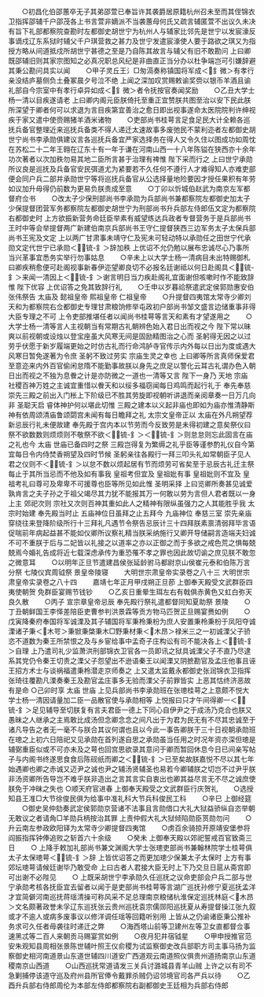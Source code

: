 <!-- { "loadSidebar": true } -->
　　○初昌化伯邵蕙卒无子其弟邵萱已奉旨许其袭爵居原籍杭州召未至而其侄锦衣卫指挥邵辅千户邵茂各上书言萱非嫡派不当袭蕙母何氏又疏言辅匿萱不出议久未决有旨下礼部都察院查勘时左都御史胡世宁为杭州人与辅家比邻先是世宁以发宸濠反事谪戍辽东系狱时辅父千户琪营救之甚力及世宁发遣宸濠使人要于路欲之琪又为指授方略从间道抵戍所胡世宁甚德之至是乃自陈其故言与辅父有旧不敢勘问  上曰卿既邵辅旧则其家宗图知之必真况职总风纪是非曲直正当分办以杜争端岂可引嫌辞避其秉公勘问具实以闻
　　○甲子灵丘王氵□匆滆奏称镇国将军成＜釒微＞有孝行亲没结庐墓侧负土叠冢晨夕号泣不绝  上闻之深加叹赏赐敕谕奖赍以银币羊酒且谕礼部自今宗室中有孝行卓异如成＜釒微＞者令抚按官奏闻奖励
　　○乙丑大学士杨一清以目疾遂请老  上曰卿内阁元臣朕倚托至重正宜赞朕共图至治以安下民此朕所深望于卿者何可以求退为言目疾第宜善治之愈日即出视事遂命太医院院判许绅视疾于家又遣中使赍赐猪羊酒米诸物
　　○吏部尚书桂萼言足食足民大计全赖各巡抚兵备官整理近来巡抚兵备类不得人递迁太速故事多废弛民不蒙利迩者左都御史胡世宁尚书李承勋俱建议言各巡抚兵备宜严家选择务在得人又令久住以图成功如周忱在苏松二十二年王翱在辽东十有一年于谦在河南山西一十八年陈镒在狭西亦十余年功次著者以次加秩勿易其地二臣所言甚于治理有禆惟  陛下采而行之  上曰世宁承勋所议良是巡抚及兵备官安民弭道尤为紧要若不久任何不遵行人才难得知人亦难吏部便会同户兵二部并承勋世宁等将巡抚兵备官从公选择量地险要因才授任果积有年劳如议加升毋得仍前数为更易负朕责成至意
　　○丁卯以忻城伯赵武为南京左军都督府佥书
　　○改太子少保刑部尚书李承勋为兵部尚书兼都察院左都御史加太子少保提督团营军务都察院左都御史胡世宁为刑部尚书升兵部左侍郎伍文定为都察院右都御史时  上方欲振新营务命廷臣举素有威望练达兵政者专督营务于是兵部尚书王时中等会举提督两广新建伯南京兵部尚书王守仁提督狭西三边军务太子太保兵部尚书王宪及文定  上以两广甘肃事未靖守仁及宪未可轻动特以承勋任之田世宁代承勋文定代世宁已承勋＜锍-釒＞辞加秩  上优诏不允仍勉以展布忠诚尽心乃事所当兴革事宜悉务实举行勿事姑息
　　○辛未上以大学士杨一清病目未出特赐御札曰卿疾稍愈便可赴阁视事新春伊迩望卿良切不必报名廷谢祗以何日赴阁具＜锍-釒＞来闻一清因上＜锍-釒＞谢言明日当力疾赴阁礼宜面谢但咳嗽时作不能致辞惟  陛下优容  上优诏答之免其致辞行礼
　　○壬申以岁暮祫祭遣武定侯郭勋惠安伯张伟祭告  太庙及  懿祖皇帝  熙祖皇帝  仁祖皇帝
　　○升提督四夷馆太常寺少卿刘天和为都察院右佥都御史专理甘肃粮饷修举屯政初户部尚书邹文盛言边储重事非得大臣专理之不可  上令吏部推堪任者以闻尚书桂萼等言天和素有才望遂用之
　　○大学士杨一清等言人主视朝当有常期古礼朝辨色始入君日出而视之今  陛下常以昧爽以前视朝或设烛以登宝座虽大风寒无间是固励精图治之心而  圣躬得无因之以过劳乎伏愿于新岁履端更始之时仿古礼而行命鸿胪寺官传示内外每以日出为度或遇大风寒日暂免遂著为令庶  圣躬不致过劳实  宗庙生灵之幸也  上曰卿等所言真师保爱君至意迩来内外百官偷闲怠隋不能勤事故朕以身先之庶足以警化云耳古礼谓办色入朝日出而视之不独为息餋之计是亦防微之一道也一清等又言  陛下一身乃  天地  宗庙  社稷百神万姓之主诚宜重惜以餋天和以绥多福窃闻每日鸡鸣而起行礼于  奉先奉慈  崇先三殿之前出入门枨上下阶级已不胜其劳旋即视朝听讲退而亲阅章奏一日万几向非  圣聪天启  睿体神护何以堪此切惟  三殿之建本以义起非庙也即如为庙亦惟清静斯神有依周颂清庙鲁颂閟宫未闻有每日瞻拜之礼  太宗文皇帝正以  太庙在外凡朔望荐新忌辰行礼未便故建  奉先殿于宫内本以节劳而今反致劳是未得初建之意矣祭仪曰祭不欲数数则烦烦则不敬祭不欲＜锍-釒＞＜锍-釒＞则怠怠则忘此固言在庙之礼也今  太庙  世庙已备四时之祭  三殿岂得复为繁缛之礼乎臣等谨参酌礼仪自今第宜每日令内侍焚香朔望及四时节候  圣躬亲往各殿行一拜三叩头礼如常朝臣子见人君之仪则不＜锍-釒＞以怠不数以烦起居有节而烦劳可省矣至于忌辰古礼迁主祭每止于其所当忌而不他及如有事我  皇祖考但宜及  皇祖妣有事  皇祖妣则不宜及  皇祖考礼曰尊可及卑卑不可援尊也臣等所见如此惟  圣明采择  上曰览卿所奏甚见诚爱孰肯言之夫子孙之于祖父竭尽其力犹不能报其万一何敢以劳为言但人君者既以一身上主  郊祀次则  宗社又次则百神其重如此人之精神有限纵虽强力之人其能胜乎我  太宗时始建  奉先殿当时止  五庙神位日虽拜之止五拜今  九庙神位  奉慈三室  崇先亲庙穿绕往来登降阶级所行十三拜礼凡遇节令祭告忌辰计三十四拜朕素禀清弱拜毕言语促喘前年病起益甚不能如仪卿所议察礼精当朕采纳施行又卿开导储嗣言造端夫妇诚不可不重朕于后与二妃皆以礼接之以道率之亦以正御之而于多欲之戒色荒之惧每兢兢焉今婚礼告成将近七载深虑承传为重恐罹不孝之罪也因此故切谕之庶见朕不敢忽之微意耳
　　○以明年正旦节遣建昌侯张延龄驸马都尉京山侯崔元泰和伯陈万言分祭  七陵仪宾周钺祭  景皇帝陵寝
　　大明世宗肃皇帝实录卷之八十三
大明世宗肃皇帝实录卷之八十四
　　嘉靖七年正月甲戌朔正旦莭  上御奉天殿受文武群臣四夷使朝贺  免群臣宴赐节钱钞
　　○乙亥日重晕生珥左右有戟俱赤黄色又虹白弥天良久散
　　○丙子  宣宗章皇帝忌辰  奉先殿行祭礼遣都督同知夏助祭  景陵
　　○丁丑朝鲜国王李怿差陪臣吏曹参判洪景霖等贡方物马匹贺正旦赐宴赉如例
　　○戊寅降秦府奉国将军诚溧及其子辅国将军秉柃秉枌为庶人安置秉柃秉枌于凤阳夺诚溧诸子秉＜木咢＞秉锨秉棨秉木□野秉材秉＜木昂＞禄米三之一初诚溧父子骄恣不道数为秦王所禁恨之及与乡宦给事中孟奇子庄构讼有司不能决各上＜锍-釒＞自理  上乃遣司礼少监萧洪刑部锦衣卫官各一员即讯之狱具诚溧父子不直乃尽逮系其党仍令秦王切责之溧父子怨望出不逊语秦王以闻溧又阴摭勘官及孟庄他事且诬王招方术士与谈祸福遣秉柃潜走京师奏之  上又遣太监戴永都御史张润锦衣卫指挥张琦往覆勘凡溧奏秦王及勘官孟庄事多无验而溧父子前罪皆实  上恶其怙终济恶故有是命
○己卯时享  太庙  世庙  上见兵部尚书李承勋班在张璁桂萼之上意颇不悦大学士杨一清因请量加二臣一品散官使与承勋相等  上悦报曰只才午间得卿一＜锍-釒＞足见辅导至切朕复有言夫君臣一德上下同心自伊尹之于成汤乃克合也朕又愚昧之人继承之主焉敢比成汤但念卿念念之间凡出于为君为民无有不尽其忠诚至于诸凡导告之者无一毫不与朕合其议何谓也且以今此一事告卿朕于三十日视朝承勋班在璁之上初六日陪祀又见承勋在首列遂自思之承勋虽当任用之时况年资亦深但璁是辅弼重臣似或不可亦未及之萼也回宫思欲录其意问于卿而暂回休息今日已间亲写帖子与内阁书终遂思食食后陈砚纸而卿之＜锍-釒＞已至矣故朕嘉悦不尽以其七年始遇卿也卿之赤诚又迈尹之诚也尹之辅汤贤辅圣也易若今卿辅朕之切岂不过尹乎朕非汤资卿所告导岂不难乎朕非造出之言其言实自衷出也卿其益尽言无不尽之诚庶使朕免于冲昧之失也
○顺天府官进春  上御奉天殿受之文武群臣行庆贺礼
　　○选授知县王准□大节徐俊民俱为给事中准礼科大节兵科俊民工科
　　○辛巳  上御经筵
　　○御史吴仲劾奏武定侯郭勋京营诸不法事且言勋借口大礼大狱益骄纵自恣举朝无敢议之者请角□羊勋兵柄按治其罪  上责仲假大礼大狱倾陷勋臣贳勋勿问
　　○升云南左参政欧阳铎为太常寺少卿提督四夷馆
　　○虏百余骑掠开原靖安堡参将阎振指挥钟俸追败之斩首六十余级
　　○癸未  上御奉天殿以郊祀誓戒百官致斋三日
　　○  上降手敕加礼部尚书兼文渊阁大学士张璁吏部尚书兼翰林院学士桂萼俱太子太保璁萼＜锍-釒＞辞  上皆优诏答之而更加璁少保兼太子太保时  上方有事  郊坛璁萼请候廷谢毕乃敢受命  上曰古者人君接大臣无时上下乃交旦日扈从斋宫即可出谢不必陛见
　　○  上既采胡世宁李承勋久任巡抚之议命吏部会户兵二部与世宁承勋考核各抚臣宜去留者以闻于是吏部尚书桂萼等言湖广巡抚孙修宁夏巡抚孟洋才宜简僻河南巡抚蒋瑶清操可称风采不足总理南京粮储杭淮保定巡抚林庭＜木昂＞文名颇著政誉未孚辽东巡抚张云贵州巡抚袁宗儒郧阳巡抚夏从寿提督操江张九叙或才不逾人或病多废事议以修洋调任瑶等回籍听别用  上皆从之仍谕诸臣秉公推补务求可久任者毋袭往时递迁之弊
　　○海西塔山前等卫建州左等卫女直都督佥事速黑忒等二百人来朝贡马赐宴赏如例
　　○夜月犯井宿钺星
　　○甲申授推官范安朱观知县周相张景陈世辅叶照王仪俞稷为试监察御史改兵部职方司主事马扬为监察御史相河南道景山东道世辅四川道安广西道观云南道照仪俱贵州道扬南京山东道稷南京山西道
　　○山西巡抚常道请发三关兵讨潞城县青羊山贼  上许之以有司不急剿捕停该道守巡及府州县所官俸令戴罪杀贼仍诏邻境官司各严兵以待
　　○乙酉升兵部右侍郎周伦为本部左侍郎都察院右副都御史王廷相为兵部右侍郎
